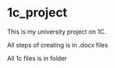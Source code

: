 # 1c_project

This is my university project on 1C.

All steps of creating is in .docx files

All 1c files is in folder
